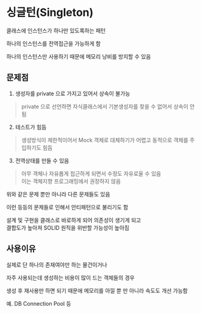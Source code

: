 # 싱글턴(Singleton)

클래스에 인스턴스가 하나만 있도록하는 패턴

하나의 인스턴스를 전역접근을 가능하게 함

하나의 인스턴스만 사용하기 때문에 메모리 낭비를 방지할 수 있음

## 문제점

1. 생성자를 private 으로 가지고 있어서 상속이 불가능
> private 으로 선언하면 자식클래스에서 기본생성자를 찾을 수 없어서 상속이 안됨
2. 테스트가 힘듬
> 생성방식이 제한적이어서 Mock 객체로 대체하기가 어렵고 동적으로 객체를 주입하기도 힘듬
3. 전역상태를 만들 수 있음
> 아무 객체나 자유롭게 접근하게 되면서 수정도 자유로울 수 있음<br>
> 이는 객체지향 프로그래밍에서 권장하지 않음

위와 같은 문제 뿐만 아니라 다른 문제들도 있음

이런 등등의 문제들로 인해서 안티패턴으로 불리기도 함

설계 및 구현을 클래스로 바로하게 되어 의존성이 생기게 되고<br> 
결합도가 높아져 SOLID 원직을 위반할 가능성이 높아짐

## 사용이유

실제로 단 하나의 존재여야만 하는 물건이거나

자주 사용되는데 생성하는 비용이 많이 드는 객체들의 경우

생성 후 재사용만 하면 되기 때문에 메모리를 아낄 뿐 만 아니라 속도도 개선 가능함

예. DB Connection Pool 등